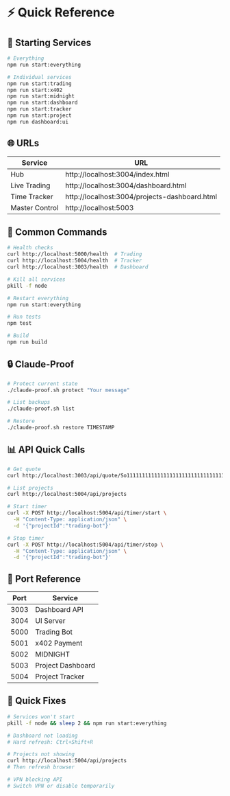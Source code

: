 # ⚡ Quick Reference

## 🚀 Starting Services
```bash
# Everything
npm run start:everything

# Individual services
npm run start:trading
npm run start:x402
npm run start:midnight
npm run start:dashboard
npm run start:tracker
npm run start:project
npm run dashboard:ui
```

## 🌐 URLs

| Service | URL |
|---------|-----|
| Hub | http://localhost:3004/index.html |
| Live Trading | http://localhost:3004/dashboard.html |
| Time Tracker | http://localhost:3004/projects-dashboard.html |
| Master Control | http://localhost:5003 |

## 🔧 Common Commands
```bash
# Health checks
curl http://localhost:5000/health  # Trading
curl http://localhost:5004/health  # Tracker
curl http://localhost:3003/health  # Dashboard

# Kill all services
pkill -f node

# Restart everything
npm run start:everything

# Run tests
npm test

# Build
npm run build
```

## 🔒 Claude-Proof
```bash
# Protect current state
./claude-proof.sh protect "Your message"

# List backups
./claude-proof.sh list

# Restore
./claude-proof.sh restore TIMESTAMP
```

## 📊 API Quick Calls
```bash
# Get quote
curl http://localhost:3003/api/quote/So11111111111111111111111111111111111111112/EPjFWdd5AufqSSqeM2qN1xzybapC8G4wEGGkZwyTDt1v/1

# List projects
curl http://localhost:5004/api/projects

# Start timer
curl -X POST http://localhost:5004/api/timer/start \
  -H "Content-Type: application/json" \
  -d '{"projectId":"trading-bot"}'

# Stop timer
curl -X POST http://localhost:5004/api/timer/stop \
  -H "Content-Type: application/json" \
  -d '{"projectId":"trading-bot"}'
```

## 🎯 Port Reference

| Port | Service |
|------|---------|
| 3003 | Dashboard API |
| 3004 | UI Server |
| 5000 | Trading Bot |
| 5001 | x402 Payment |
| 5002 | MIDNIGHT |
| 5003 | Project Dashboard |
| 5004 | Project Tracker |

## 🐛 Quick Fixes
```bash
# Services won't start
pkill -f node && sleep 2 && npm run start:everything

# Dashboard not loading
# Hard refresh: Ctrl+Shift+R

# Projects not showing
curl http://localhost:5004/api/projects
# Then refresh browser

# VPN blocking API
# Switch VPN or disable temporarily
```
